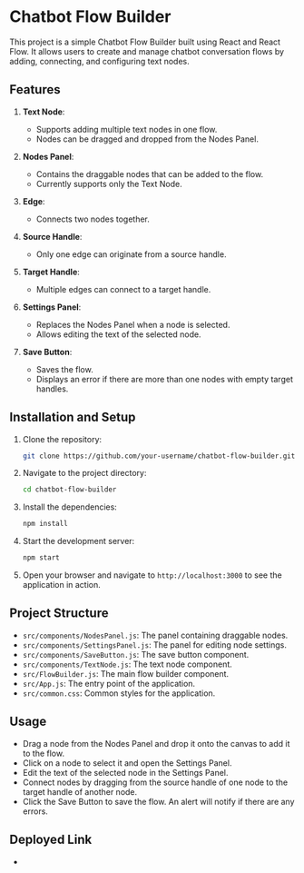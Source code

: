 # Chatbot Flow Builder

This project is a simple Chatbot Flow Builder built using React and React Flow. It allows users to create and manage chatbot conversation flows by adding, connecting, and configuring text nodes.

## Features

1. **Text Node**:

   - Supports adding multiple text nodes in one flow.
   - Nodes can be dragged and dropped from the Nodes Panel.

2. **Nodes Panel**:

   - Contains the draggable nodes that can be added to the flow.
   - Currently supports only the Text Node.

3. **Edge**:

   - Connects two nodes together.

4. **Source Handle**:

   - Only one edge can originate from a source handle.

5. **Target Handle**:

   - Multiple edges can connect to a target handle.

6. **Settings Panel**:

   - Replaces the Nodes Panel when a node is selected.
   - Allows editing the text of the selected node.

7. **Save Button**:
   - Saves the flow.
   - Displays an error if there are more than one nodes with empty target handles.

## Installation and Setup

1. Clone the repository:

   ```bash
   git clone https://github.com/your-username/chatbot-flow-builder.git
   ```

2. Navigate to the project directory:

   ```bash
   cd chatbot-flow-builder
   ```

3. Install the dependencies:

   ```bash
   npm install
   ```

4. Start the development server:

   ```bash
   npm start
   ```

5. Open your browser and navigate to `http://localhost:3000` to see the application in action.

## Project Structure

- `src/components/NodesPanel.js`: The panel containing draggable nodes.
- `src/components/SettingsPanel.js`: The panel for editing node settings.
- `src/components/SaveButton.js`: The save button component.
- `src/components/TextNode.js`: The text node component.
- `src/FlowBuilder.js`: The main flow builder component.
- `src/App.js`: The entry point of the application.
- `src/common.css`: Common styles for the application.

## Usage

- Drag a node from the Nodes Panel and drop it onto the canvas to add it to the flow.
- Click on a node to select it and open the Settings Panel.
- Edit the text of the selected node in the Settings Panel.
- Connect nodes by dragging from the source handle of one node to the target handle of another node.
- Click the Save Button to save the flow. An alert will notify if there are any errors.

## Deployed Link

-
